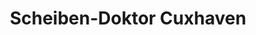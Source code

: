 ---
title: "Scheiben-Doktor Cuxhaven"
url: /cuxhaven/scheiben-doktor-cuxhaven/
shop: Autowerkstatt
---
